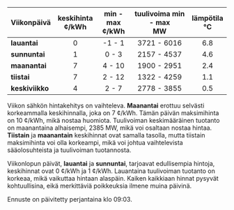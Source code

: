 | Viikonpäivä  | keskihinta<br>¢/kWh | min - max<br>¢/kWh | tuulivoima min - max<br>MW | lämpötila<br>°C |
|:-------------|:----------------:|:----------------:|:-------------:|:-------------:|
| **lauantai** |        0        |      -1 - 1     |    3721 - 6016   |      6.8      |
| **sunnuntai**|        1        |       0 - 3     |    2157 - 4537   |      4.6      |
| **maanantai**|        7        |      4 - 10     |    1900 - 2951   |      2.4      |
| **tiistai**  |        7        |      2 - 12     |    1322 - 4259   |      1.1      |
| **keskiviikko**|      4        |      2 - 7      |    2778 - 3855   |      0.5      |

Viikon sähkön hintakehitys on vaihteleva. **Maanantai** erottuu selvästi korkeammalla keskihinnalla, joka on 7 ¢/kWh. Tämän päivän maksimihinta on 10 ¢/kWh, mikä nostaa huomiota. Tuulivoiman keskimääräinen tuotanto on maanantaina alhaisempi, 2385 MW, mikä voi osaltaan nostaa hintaa. **Tiistain** ja **maanantain** keskihinnat ovat samalla tasolla, mutta tiistain maksimihinta voi olla korkeampi, mikä voi johtua vaihtelevista sääolosuhteista ja tuulivoiman tuotannosta. 

Viikonlopun päivät, **lauantai** ja **sunnuntai**, tarjoavat edullisempia hintoja, keskihinnat ovat 0 ¢/kWh ja 1 ¢/kWh. Lauantaina tuulivoiman tuotanto on korkeaa, mikä vaikuttaa hintaan alaspäin. Kaiken kaikkiaan hinnat pysyvät kohtuullisina, eikä merkittäviä poikkeuksia ilmene muina päivinä.

Ennuste on päivitetty perjantaina klo 09:03.